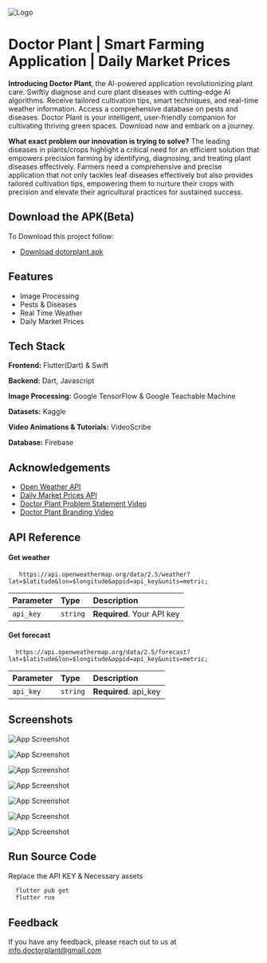 
![Logo](https://firebasestorage.googleapis.com/v0/b/doctorplant-smartfarming.appspot.com/o/logo.png?alt=media&token=ec48b0e2-8fa5-4b55-a463-4688eaf84e09)


# Doctor Plant | Smart Farming Application | Daily Market Prices

**Introducing Doctor Plant**, the AI-powered application revolutionizing plant care. Swiftly diagnose and cure plant diseases with cutting-edge AI algorithms. Receive tailored cultivation tips, smart techniques, and real-time weather information. Access a comprehensive database on pests and diseases. Doctor Plant is your intelligent, user-friendly companion for cultivating thriving green spaces. Download now and embark on a journey.

**What exact problem our innovation is trying to solve?**
The leading diseases in plants/crops highlight a critical need for an efficient solution that empowers precision farming by identifying, diagnosing, and treating plant diseases effectively. Farmers need a comprehensive and precise application that not only tackles leaf diseases effectively but also provides tailored cultivation tips, empowering them to nurture their crops with precision and elevate their agricultural practices for sustained success.




## Download the APK(Beta)

To Download this project follow:

- [Download dotorplant.apk](https://drive.google.com/file/d/1MivKO1YI-oyIZy9KkOem47eNw4g90SYU/view?usp=sharing)

## Features

- Image Processing
- Pests & Diseases
- Real Time Weather
- Daily Market Prices


## Tech Stack

**Frontend:** Flutter(Dart) & Swift

**Backend:** Dart, Javascript

**Image Processing:** Google TensorFlow & Google Teachable Machine

**Datasets:** Kaggle

**Video Animations & Tutorials:** VideoScribe

**Database:** Firebase



## Acknowledgements

 - [Open Weather API](https://openweathermap.org/api)
 - [Daily Market Prices API](https://data.gov.in/resource/current-daily-price-various-commodities-various-markets-mandi)
 - [Doctor Plant Problem Statement Video](https://youtu.be/okfWWCgSt5I?feature=shared)
 - [Doctor Plant Branding Video](https://youtu.be/C8kKpSdBT4k?feature=shared)


## API Reference

#### Get weather

```http
   https://api.openweathermap.org/data/2.5/weather?lat=$latitude&lon=$longitude&appid=api_key&units=metric;
```

| Parameter | Type     | Description                |
| :-------- | :------- | :------------------------- |
| `api_key` | `string` | **Required**. Your API key |

#### Get forecast

```http
  https://api.openweathermap.org/data/2.5/forecast?lat=$latitude&lon=$longitude&appid=api_key&units=metric;
```

| Parameter | Type     | Description                       |
| :-------- | :------- | :-------------------------------- |
| `api_key`      | `string` | **Required**. api_key |



## Screenshots

![App Screenshot](https://firebasestorage.googleapis.com/v0/b/doctorplant-smartfarming.appspot.com/o/snap3.jpg?alt=media&token=b81b1a5a-b12f-42c7-8e6f-a662406c675c)

![App Screenshot](https://firebasestorage.googleapis.com/v0/b/doctorplant-smartfarming.appspot.com/o/snap2.jpg?alt=media&token=d9157186-1005-42e0-9def-8f89067f5536)

![App Screenshot](https://firebasestorage.googleapis.com/v0/b/doctorplant-smartfarming.appspot.com/o/snap1.jpg?alt=media&token=d9815944-37dc-4ed5-a7bc-a2176f278f65)

![App Screenshot](https://firebasestorage.googleapis.com/v0/b/doctorplant-smartfarming.appspot.com/o/1709132204170.jpg?alt=media&token=2ab329ff-7112-4656-b548-2c13c8333979)

![App Screenshot](https://firebasestorage.googleapis.com/v0/b/doctorplant-smartfarming.appspot.com/o/ss.jpg?alt=media&token=ef1f46ae-d482-4372-b68d-4681eb912ece)

![App Screenshot](https://firebasestorage.googleapis.com/v0/b/doctorplant-smartfarming.appspot.com/o/daily-market-prices.jpg?alt=media&token=751717ff-886c-4934-9d37-e54900975c6c)

![App Screenshot](https://firebasestorage.googleapis.com/v0/b/doctorplant-smartfarming.appspot.com/o/filter_market.jpg?alt=media&token=baf5970f-5118-4ea0-a68f-ea2c534a3eb3)
## Run Source Code 
Replace the API KEY & Necessary assets


```bash
  flutter pub get
  flutter run
```
    
## Feedback

If you have any feedback, please reach out to us at info.doctorplant@gmail.com

